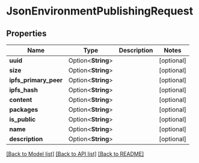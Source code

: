 # JsonEnvironmentPublishingRequest

## Properties

Name | Type | Description | Notes
------------ | ------------- | ------------- | -------------
**uuid** | Option<**String**> |  | [optional]
**size** | Option<**String**> |  | [optional]
**ipfs_primary_peer** | Option<**String**> |  | [optional]
**ipfs_hash** | Option<**String**> |  | [optional]
**content** | Option<**String**> |  | [optional]
**packages** | Option<**String**> |  | [optional]
**is_public** | Option<**String**> |  | [optional]
**name** | Option<**String**> |  | [optional]
**description** | Option<**String**> |  | [optional]

[[Back to Model list]](../README.md#documentation-for-models) [[Back to API list]](../README.md#documentation-for-api-endpoints) [[Back to README]](../README.md)


